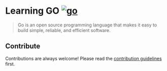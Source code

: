# Learning GO [![go](https://cdn.rawgit.com/sindresorhus/awesome/d7305f38d29fed78fa85652e3a63e154dd8e8829/media/badge.svg)](https://github.com/affankhan43/Become-a-master-in-laravel)
> Go is an open source programming language that makes it easy to build simple, reliable, and efficient software.


## Contribute

Contributions are always welcome!
Please read the [contribution guidelines](contributing.md) first.